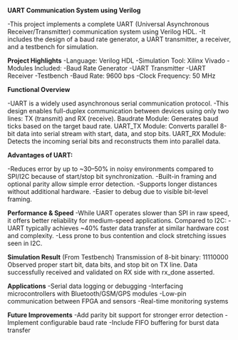 **UART Communication System using Verilog**

-This project implements a complete UART (Universal Asynchronous Receiver/Transmitter) communication system using Verilog HDL.
-It includes the design of a baud rate generator, a UART transmitter, a receiver, and a testbench for simulation.

**Project Highlights**
-Language: Verilog HDL
-Simulation Tool: Xilinx Vivado
-Modules Included:
-Baud Rate Generator
-UART Transmitter
-UART Receiver
-Testbench
-Baud Rate: 9600 bps
-Clock Frequency: 50 MHz

**Functional Overview**

-UART is a widely used asynchronous serial communication protocol. 
-This design enables full-duplex communication between devices using only two lines: TX (transmit) and RX (receive).
Baudrate Module: Generates baud ticks based on the target baud rate.
UART_TX Module: Converts parallel 8-bit data into serial stream with start, data, and stop bits.
UART_RX Module: Detects the incoming serial bits and reconstructs them into parallel data.

**Advantages of UART:**

-Reduces error by up to ~30–50% in noisy environments compared to SPI/I2C because of start/stop bit synchronization.
-Built-in framing and optional parity allow simple error detection.
-Supports longer distances without additional hardware.
-Easier to debug due to visible bit-level framing.

**Performance & Speed**
-While UART operates slower than SPI in raw speed, it offers better reliability for medium-speed applications. Compared to I2C:
-UART typically achieves ~40% faster data transfer at similar hardware cost and complexity.
-Less prone to bus contention and clock stretching issues seen in I2C.

**Simulation Result** (From Testbench)
Transmission of 8-bit binary: 11110000
Observed proper start bit, data bits, and stop bit on TX line.
Data successfully received and validated on RX side with rx_done asserted.

**Applications**
-Serial data logging or debugging
-Interfacing microcontrollers with Bluetooth/GSM/GPS modules
-Low-pin communication between FPGA and sensors
-Real-time monitoring systems

**Future Improvements**
-Add parity bit support for stronger error detection
-Implement configurable baud rate
-Include FIFO buffering for burst data transfer











